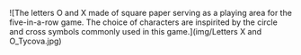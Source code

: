 ![The letters O and X made of square paper serving as a playing area for the five-in-a-row game. The choice of characters are inspirited by the circle and cross symbols  commonly used in this game.](img/Letters X and O_Tycova.jpg)
